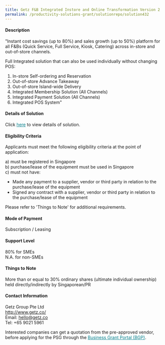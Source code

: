 ```yaml
---
title: Getz F&B Integrated Instore and Online Transformation Version 2 - Package B (Online Transformation Only - 3 Mods)
permalink: /productivity-solutions-grant/solutionrepo/solution432
---
```


#### Description

"Instant cost savings (up to 80%) and sales growth (up to 50%) platform for all F&Bs (Quick Service, Full Service, Kiosk, Catering) across in-store and out-of-store channels.

Full Integrated solution that can also be used individually without changing POS:
1) In-store Self-ordering and Reservation
2) Out-of-store Advance Takeaway
3) Out-of-store Island-wide Delivery
4) Integrated Membership Solution (All Channels)
5) Integrated Payment Solution (All Channels)
6) Integrated POS System"


#### Details of Solution

Click <a href='https://govassist.gobusiness.gov.sg/images/psg/Getz_Group_20200108_Annex_3_20200625144748_Part_2.pdf' style='color:#037e8a'>here</a> to view details of solution.

#### Eligibility Criteria

Applicants must meet the following eligibility criteria at the point of application:

a) must be registered in Singapore <br>
b) purchase/lease of the equipment must be used in Singapore <br>
c) must not have:
- Made any payment to a supplier, vendor or third party in relation to the purchase/lease of the equipment
- Signed any contract with a supplier, vendor or third party in relation to the purchase/lease of the equipment

Please refer to 'Things to Note' for additional requirements.

#### Mode of Payment
Subscription / Leasing

#### Support Level
80% for SMEs <br>
N.A. for non-SMEs

#### Things to Note
More than or equal to 30% ordinary shares (ultimate individual ownership) held directly/indirectly by Singaporean/PR

#### Contact Information
Getz Group Pte Ltd<br>http://www.getz.co/<br>Email: hello@getz.co<br>Tel: +65 9021 5961

Interested companies can get a quotation from the pre-approved vendor, before applying for the PSG through the <a target='_blank' style='color:#037e8a' href='https://www.businessgrants.gov.sg/'>Business Grant Portal (BGP)</a>.
